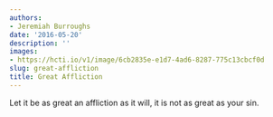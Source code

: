 ```yaml
---
authors:
- Jeremiah Burroughs
date: '2016-05-20'
description: ''
images:
- https://hcti.io/v1/image/6cb2835e-e1d7-4ad6-8287-775c13cbcf0d
slug: great-affliction
title: Great Affliction
---
```


Let it be as great an affliction as it will, it is not as great as your sin.
